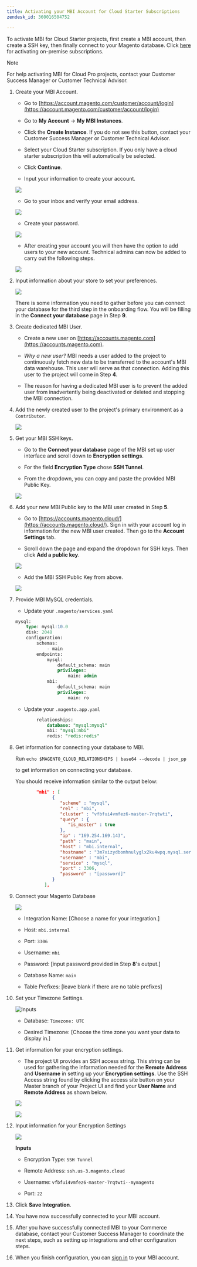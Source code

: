 ```yaml
---
title: Activating your MBI Account for Cloud Starter Subscriptions
zendesk_id: 360016504752

---
```


To activate MBI for Cloud Starter projects, first create a MBI account, then create a SSH key, then finally connect to your Magento database. Click [here](../getting-started/onpremise-activation.md) for activating on-premise subscriptions.

>[!NOTE]
>
>For help activating MBI for Cloud Pro projects, contact your Customer Success Manager or Customer Technical Advisor.

1. Create your MBI Account.

    - Go to [https://account.magento.com/customer/account/login](https://account.magento.com/customer/account/login)

    - Go to **My Account** → **My MBI Instances**.

    - Click the **Create Instance**. If you do not see this button, contact your Customer Success Manager or Customer Technical Advisor.

    - Select your Cloud Starter subscription. If you only have a cloud starter subscription this will automatically be selected.

    - Click **Continue**.

    - Input your information to create your account.

     ![](../assets/Picture2.png)

    - Go to your inbox and verify your email address.

    ![](../assets/Picture3.png)

    - Create your password.

    ![](../assets/Picture4.png)

    - After creating your account you will then have the option to add users to your new account. Technical admins can now be added to carry out the following steps.

     ![](../assets/Picture5.png)

1. Input information about your store to set your preferences.

    ![](../assets/Picture6.png)

    There is some information you need to gather before you can connect your database for the third step in the onboarding flow. You will be filling in the **Connect your database** page in Step **9**.

1. Create dedicated MBI User.

    - Create a new user on [https://accounts.magento.com](https://accounts.magento.com).

    - _Why a new user?_ MBI needs a user added to the project to continuously fetch new data to be transferred to the account's MBI data warehouse. This user will serve as that connection. Adding this user to the project will come in Step **4**.

    - The reason for having a dedicated MBI user is to prevent the added user from inadvertently being deactivated or deleted and stopping the MBI connection.

1. Add the newly created user to the project's primary environment as a `Contributor`.

    ![](../assets/Picture7.png)

1. Get your MBI SSH keys.

    - Go to the **Connect your database** page of the MBI set up user interface and scroll down to **Encryption settings**.

    - For the field **Encryption Type** chose **SSH Tunnel**.

    - From the dropdown, you can copy and paste the provided MBI Public Key.

    ![](../assets/Picture8.png)

1. Add your new MBI Public key to the MBI user created in Step **5**.

    - Go to [https://accounts.magento.cloud/](https://accounts.magento.cloud/). Sign in with your account log in information for the new MBI user created. Then go to the **Account Settings** tab.

    - Scroll down the page and expand the dropdown for SSH keys. Then click **Add a public key**.

    ![](../assets/Picture9.png)

    - Add the MBI SSH Public Key from above.

    ![](../assets/Picture10.png)

1. Provide MBI MySQL credentials.

    - Update your `.magento/services.yaml`

    ```sql
    mysql:
        type: mysql:10.0
        disk: 2048
        configuration:
            schemas:
                - main
            endpoints:
                mysql:
                    default_schema: main
                    privileges:
                        main: admin
                mbi:
                    default_schema: main
                    privileges:
                        main: ro
    ```

    - Update your `.magento.app.yaml`

    ```sql
            relationships:
                database: "mysql:mysql"
                mbi: "mysql:mbi"
                redis: "redis:redis"
    ```

1. Get information for connecting your database to MBI.

    Run
    `echo $MAGENTO_CLOUD_RELATIONSHIPS | base64 --decode | json_pp`

    to get information on connecting your database.

    You should receive information similar to the output below:

    ```json
            "mbi" : [
                  {
                     "scheme" : "mysql",
                     "rel" : "mbi",
                     "cluster" : "vfbfui4vmfez6-master-7rqtwti",
                     "query" : {
                        "is_master" : true
                     },
                     "ip" : "169.254.169.143",
                     "path" : "main",
                     "host" : "mbi.internal",
                     "hostname" : "3m7xizydbomhnulyglx2ku4wpq.mysql.service._.magentosite.cloud",
                     "username" : "mbi",
                     "service" : "mysql",
                     "port" : 3306,
                     "password" : "[password]"
                  }
               ],
    ```

1. Connect your Magento Database

   ![](../assets/Picture11.png)

    - Integration Name: [Choose a name for your integration.]

    - Host: `mbi.internal`

    - Port: `3306`

    - Username: `mbi`

    - Password: [input password provided in Step **8**'s output.]

    - Database Name: `main`

    - Table Prefixes: [leave blank if there are no table prefixes]

1. Set your Timezone Settings.

    ![Inputs](../assets/Picture12.png)

     - Database: `Timezone: UTC`

     - Desired Timezone: [Choose the time zone you want your data to display in.]

1. Get information for your encryption settings.

    - The project UI provides an SSH access string. This string can be used for gathering the information needed for the **Remote Address** and **Username** in setting up your **Encryption settings**.  Use the SSH Access string found by clicking the access site button on your Master branch of your Project UI and find your **User Name** and **Remote Address** as shown below.

    ![](../assets/Picture13.png)

    ![](../assets/Picture14.png)

1. Input information for your Encryption Settings

    ![](../assets/Picture15.png)

    **Inputs**

     - Encryption Type: `SSH Tunnel`

     - Remote Address: `ssh.us-3.magento.cloud`

     - Username: `vfbfui4vmfez6-master-7rqtwti--mymagento`

     - Port: `22`

1. Click **Save Integration**.

1. You have now successfully connected to your MBI account.

1. After you have successfully connected MBI to your Commerce database, contact your Customer Success Manager to coordinate the next steps, such as setting up integrations and other configuration steps.

1. When you finish configuration, you can [sign in](../getting-started/sign-in.md) to your MBI account.
